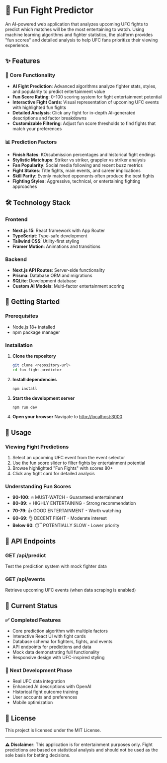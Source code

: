 # 🥊 Fun Fight Predictor

An AI-powered web application that analyzes upcoming UFC fights to predict which matches will be the most entertaining to watch. Using machine learning algorithms and fighter statistics, the platform provides "fun scores" and detailed analysis to help UFC fans prioritize their viewing experience.

## ✨ Features

### 🎯 Core Functionality
- **AI Fight Prediction**: Advanced algorithms analyze fighter stats, styles, and popularity to predict entertainment value
- **Fun Score Rating**: 0-100 scoring system for fight entertainment potential
- **Interactive Fight Cards**: Visual representation of upcoming UFC events with highlighted fun fights
- **Detailed Analysis**: Click any fight for in-depth AI-generated descriptions and factor breakdowns
- **Customizable Filtering**: Adjust fun score thresholds to find fights that match your preferences

### 📊 Prediction Factors
- **Finish Rates**: KO/submission percentages and historical fight endings
- **Stylistic Matchups**: Striker vs striker, grappler vs striker analysis
- **Fan Popularity**: Social media following and recent buzz metrics
- **Fight Stakes**: Title fights, main events, and career implications
- **Skill Parity**: Evenly matched opponents often produce the best fights
- **Fighting Styles**: Aggressive, technical, or entertaining fighting approaches

## 🛠️ Technology Stack

### Frontend
- **Next.js 15**: React framework with App Router
- **TypeScript**: Type-safe development
- **Tailwind CSS**: Utility-first styling
- **Framer Motion**: Animations and transitions

### Backend
- **Next.js API Routes**: Server-side functionality
- **Prisma**: Database ORM and migrations
- **SQLite**: Development database
- **Custom AI Models**: Multi-factor entertainment scoring

## 🚀 Getting Started

### Prerequisites
- Node.js 18+ installed
- npm package manager

### Installation

1. **Clone the repository**
   ```bash
   git clone <repository-url>
   cd fun-fight-predictor
   ```

2. **Install dependencies**
   ```bash
   npm install
   ```

3. **Start the development server**
   ```bash
   npm run dev
   ```

4. **Open your browser**
   Navigate to [http://localhost:3000](http://localhost:3000)

## 📱 Usage

### Viewing Fight Predictions
1. Select an upcoming UFC event from the event selector
2. Use the fun score slider to filter fights by entertainment potential
3. Browse highlighted "Fun Fights" with scores 80+
4. Click any fight card for detailed analysis

### Understanding Fun Scores
- **90-100**: 🔥 MUST-WATCH - Guaranteed entertainment
- **80-89**: ⭐ HIGHLY ENTERTAINING - Strong recommendation
- **70-79**: 👍 GOOD ENTERTAINMENT - Worth watching
- **60-69**: 👌 DECENT FIGHT - Moderate interest
- **Below 60**: 😴 POTENTIALLY SLOW - Lower priority

## 🔧 API Endpoints

### GET /api/predict
Test the prediction system with mock fighter data

### GET /api/events
Retrieve upcoming UFC events (when data scraping is enabled)

## 🎯 Current Status

### ✅ Completed Features
- Core prediction algorithm with multiple factors
- Interactive React UI with fight cards
- Database schema for fighters, fights, and events
- API endpoints for predictions and data
- Mock data demonstrating full functionality
- Responsive design with UFC-inspired styling

### 🚧 Next Development Phase
- Real UFC data integration
- Enhanced AI descriptions with OpenAI
- Historical fight outcome training
- User accounts and preferences
- Mobile optimization

## 📄 License

This project is licensed under the MIT License.

---

**⚠️ Disclaimer**: This application is for entertainment purposes only. Fight predictions are based on statistical analysis and should not be used as the sole basis for betting decisions.
